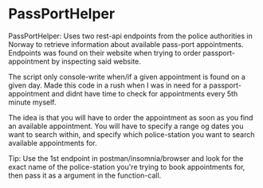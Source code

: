 # PassPortHelper
PassPortHelper: Uses two rest-api endpoints from the police authorities in Norway to retrieve information about available pass-port appointments. 
Endpoints was found on their website when trying to order passport-appointment by inspecting said website. 

The script only console-write when/if a given appointment is found on a given day. Made this code in a rush when I was in need for a passport-appointment and didnt have time to check for appointments every 5th minute myself. 

The idea is that you will have to order the appointment as soon as you find an available appointment. You will have to specify a range og dates you want to search within, and specify which police-station you want to search available appointments for. 

Tip: Use the 1st endpoint in postman/insomnia/browser and look for the exact name of the police-station you're trying to book appointments for, then pass it as a argument in the function-call. 
